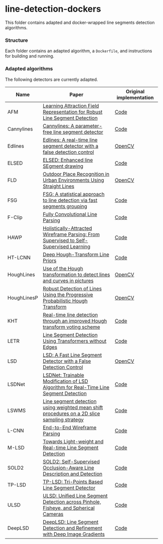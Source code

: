 # line-detection-dockers

This folder contains adapted and docker-wrapped line segments detection algorithms.
### Structure
Each folder contains an adapted algorithm, a `Dockerfile`, and instructions for building and running.

### Adapted algorithms
The following detectors are currently adapted.


| Name        | Paper                                                                                                                                                                                                                                                                                                                                    | Original implementation                                                                                      |
|-------------|------------------------------------------------------------------------------------------------------------------------------------------------------------------------------------------------------------------------------------------------------------------------------------------------------------------------------------------|--------------------------------------------------------------------------------------------------------------|
| AFM         | [Learning Attraction Field Representation for Robust Line Segment Detection](https://arxiv.org/abs/1812.02122)                                                                                                                                                                                                                           | [Code](https://github.com/cherubicXN/afm_cvpr2019)                                                           |
| Cannylines  | [Cannylines: A parameter-free line segment detector](https://xiaohulugo.github.io/papers/CannyLine_Line_Detection_ICIP2015.pdf)                                                                                                                                                                                                          | [Code](https://github.com/ludlows/CannyLine)                                                                 |
| Edlines     | [Edlines: A real-time line segment detector with a false detection control](https://www.researchgate.net/profile/Cihan-Topal/publication/220644982_EDLines_A_real-time_line_segment_detector_with_a_false_detection_control/links/61069f68169a1a0103cd2a9a/EDLines-A-real-time-line-segment-detector-with-a-false-detection-control.pdf7) | [OpenCV](https://docs.opencv.org/3.4/d4/d8b/group__ximgproc__edge__drawing.html)                             |
| ELSED       | [ELSED: Enhanced line SEgment drawing](https://www.sciencedirect.com/science/article/pii/S0031320322001005?via%3Dihub) | [Code](https://github.com/iago-suarez/ELSED)                                                                 |
| FLD         | [Outdoor Place Recognition in Urban Environments Using Straight Lines](https://www.researchgate.net/profile/Jin-Han-Lee/publication/283992330_Outdoor_Place_Recognition_in_Urban_Environments_Using_Straight_Lines/links/564ab52c08ae9cd9c826dde7/Outdoor-Place-Recognition-in-Urban-Environments-Using-Straight-Lines.pdf) | [OpenCV](https://docs.opencv.org/4.x/df/ded/group__ximgproc__fast__line__detector.html)                                                               |
| FSG         | [FSG: A statistical approach to line detection via fast segments grouping](http://www.dia.fi.upm.es/~pcr/publications/iros2018.pdf)                                                                                                                                                                                                      | [Code](https://github.com/iago-suarez/FSG)                                                                   |
| F-Clip      | [Fully Convolutional Line Parsing](https://arxiv.org/abs/2104.11207v2)                                                                                                                                                                                                                                                                   | [Code](https://github.com/Delay-Xili/F-Clip)                                                                 |
| HAWP        | [Holistically-Attracted Wireframe Parsing: From Supervised to Self-Supervised Learning](https://arxiv.org/abs/2210.12971)                                                                                                                                                                                                                | [Code](https://github.com/cherubicXN/hawp)                                                                   |
| HT-LCNN     | [Deep Hough-Transform Line Priors](https://arxiv.org/abs/2007.09493)                                                                                                                                                                                                                                                                     | [Code](https://github.com/yanconglin/Deep-Hough-Transform-Line-Priors)                                       |
| HoughLines  | [Use of the Hough transformation to detect lines and curves in pictures](https://dl.acm.org/doi/pdf/10.1145/361237.361242)                                                                                                                                                                                                               | [OpenCV](https://docs.opencv.org/3.4/dd/d1a/group__imgproc__feature.html#ga46b4e588934f6c8dfd509cc6e0e4545a) |
| HoughLinesP | [Robust Detection of Lines Using the Progressive Probabilistic Hough Transform](https://www.sciencedirect.com/science/article/abs/pii/S1077314299908317)                                                                                                                                                                                 | [OpenCV](https://docs.opencv.org/3.4/dd/d1a/group__imgproc__feature.html#ga8618180a5948286384e3b7ca02f6feeb) |
| KHT         | [Real-time line detection through an improved Hough transform voting scheme](https://www.sciencedirect.com/science/article/abs/pii/S0031320307001823)                                                                                                                                                                                    | [Code](https://github.com/laffernandes/kht)                                                                  |
| LETR        | [Line Segment Detection Using Transformers without Edges](https://arxiv.org/abs/2101.01909)                                                                                                                                                                                                                                              | [Code](https://github.com/mlpc-ucsd/LETR)                                                                    |
| LSD         | [LSD: A Fast Line Segment Detector with a False Detection Control](https://ieeexplore.ieee.org/abstract/document/4731268)                                                                                                                                                                                                                | [OpenCV](https://docs.opencv.org/3.4/d1/dbd/classcv_1_1line__descriptor_1_1LSDDetector.html)                 |
| LSDNet      | [LSDNet: Trainable Modification of LSD Algorithm for Real-Time Line Segment Detection](https://arxiv.org/abs/2209.04642)                                                                                                                                                                                                                 | [Code](https://github.com/iitpvisionlab/LSDNet)                                                              |
| LSWMS       | [Line segment detection using weighted mean shift procedures on a 2D slice sampling strategy](https://www.vicomtech.org/upload/download/publicaciones/20110409_MarcosNieto_Linesegme_article_33.pdf)                                                                                                                                     | [Code](https://sourceforge.net/projects/lswms/)                                                              |
| L-CNN       | [End-to-End Wireframe Parsing](https://arxiv.org/abs/1905.03246)                                                                                                                                                                                                                                                                         | [Code](https://github.com/zhou13/lcnn)                                                                       |
| M-LSD       | [Towards Light-weight and Real-time Line Segment Detection](https://arxiv.org/abs/2106.00186)                                                                                                                                                                                                                                            | [Code](https://github.com/navervision/mlsd)                                                                  |
| SOLD2       | [SOLD2: Self-Supervised Occlusion-Aware Line Description and Detection](https://openaccess.thecvf.com/content/CVPR2021/papers/Pautrat_SOLD2_Self-Supervised_Occlusion-Aware_Line_Description_and_Detection_CVPR_2021_paper.pdf)                                                                                                                                                                                                                                            | [Code](https://github.com/cvg/SOLD2)                                                                  |
| TP-LSD      | [TP-LSD: Tri-Points Based Line Segment Detector](https://arxiv.org/abs/2009.05505)                                                                                                                                                                                                                                                       | [Code](https://github.com/Siyuada7/TP-LSD)                                                                   |
| ULSD        | [ULSD: Unified Line Segment Detection across Pinhole, Fisheye, and Spherical Cameras](https://arxiv.org/abs/2011.03174)                                                                                                                                                                                                                  | [Code](https://github.com/lh9171338/Unified-Line-Segment-Detection)                                          |
| DeepLSD      | [DeepLSD: Line Segment Detection and Refinement with Deep Image Gradients](https://arxiv.org/abs/2212.07766)                                                                                                                                                                                                                                                       | [Code](https://github.com/cvg/DeepLSD)                                                                   |
